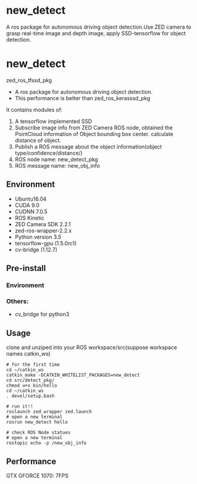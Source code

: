 # new_detect
A ros package for autonomous driving object detection.Use ZED camera to grasp real-time image and depth image, apply SSD-tensorflow for object detection.

# new_detect
zed_ros_tfssd_pkg

- A ros package for autonomous driving object detection.
- This performance is better than zed_ros_kerasssd_pkg

It contains modules of:
1. A tensorflow implemented SSD
2. Subscribe image info from ZED Camera ROS node, obtained the PointCloud information of Object bounding box center. calculate distance of object. 
3. Publish a ROS message about the object information(object type/confidence/distance/)
4. ROS node name: new_detect_pkg
5. ROS message name: new_obj_info

## Environment
- Ubuntu16.04
- CUDA 9.0
- CUDNN 7.0.5
- ROS Kinetic
- ZED Camera SDK 2.2.1
- zed-ros-wrapper-2.2.x
- Python version 3.5
- tensorflow-gpu (1.5.0rc1)
- cv-bridge (1.12.7)


## Pre-install
### Environment
### Others:
- cv_bridge for python3

## Usage
clone and unziped into your ROS workspace/src(suppose workspace names catkin_ws)


```
# for the first time
cd ~/catkin_ws 
catkin_make -DCATKIN_WHITELIST_PACKAGES=new_detect
cd src/detect_pkg/
chmod u+x bin/hello
cd ~/catkin_ws
. devel/setup.bash

# run it!!
roslaunch zed_wrapper zed.launch
# open a new terminal
rosrun new_detect hello

# check ROS Node statues
# open a new terminal
rostopic echo -p /new_obj_info
```


## Performance
GTX GFORCE 1070: 7FPS


